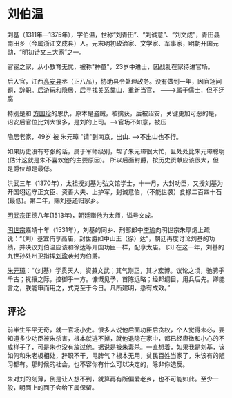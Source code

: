 # 刘伯温

刘基（1311年－1375年），字伯温，世称“刘青田”、“刘诚意”、“刘文成”，青田县南田乡（今属浙江文成县）人。元末明初政治家、文学家、军事家，明朝开国元勋，“明初诗文三大家”之一。

官宦之家，从小教育无忧，被称"神童"，23岁中进士，因战乱在家待进官场。

后入官，江西[高安县](https://baike.baidu.com/item/高安县/20136515?fromModule=lemma_inlink)丞（正八品），协助县令处理政务。没有做到一年，因官场问题，辞职。后游玩和隐居，后寻找关系靠山，重新当官， --->属于儒士，但不迂腐

特别是和 [方国珍](https://baike.baidu.com/item/方国珍?fromModule=lemma_inlink)的恩仇，原本是盗贼，被擒获，后被诏安，关键更加可恶的是，诏安后官位比刘大很多，是刘的上司。-->官场不如意，被压

隐居老家，49岁 被 朱元璋 "请"到南京，出山. -->不出山也不行。

如果历史没有夸张的话，属于军师级别，帮了朱元璋很大忙，且处处比朱元璋聪明(估计这就是朱不喜欢他的主要原因)。 所以后面封爵，按历史贡献应该很大，但是爵位却是最低。

洪武三年（1370年），太祖授刘基为弘文馆学士，十一月，大封功臣，又授刘基为开国翊运守正文臣、资善大夫、上护军，封诚意伯，（不能世袭）食禄二百四十石(最低)。第二年，赐刘基还归家乡。

[明武宗](https://baike.baidu.com/item/明武宗/3307060?fromModule=lemma_inlink)正德八年(1513年)，朝廷赠他为太师，谥号文成。

[明世宗](https://baike.baidu.com/item/明世宗/2541260?fromModule=lemma_inlink)嘉靖十年（1531年），刘基的同乡、刑部郎中[李瑜](https://baike.baidu.com/item/李瑜/7465742?fromModule=lemma_inlink)向明世宗朱厚熜上疏说：“（刘）基宜侑享高庙，封世爵如中山王（徐）达”，朝廷再度讨论刘基的功绩，并决议刘伯温应该和徐达等开国功臣一样，配享太庙。 [3] 在这一年，刘基的九世孙处州卫指挥[刘瑜](https://baike.baidu.com/item/刘瑜/5053?fromModule=lemma_inlink)袭封为伯爵。



[朱元璋](https://baike.baidu.com/item/朱元璋/25626?fromModule=lemma_inlink)：“（刘基）学贯天人，资兼文武；其气刚正，其才宏博。议论之顷，驰骋乎千古；扰攘之际，控御乎一方。慷慨见予，首陈远略；经邦纲目，用兵后先。卿能言之，朕能审而用之，式克至于今日。凡所建明，悉有成效。”

## 评论

前半生平平无奇，就一官场小吏。很多人说他后面功臣后贪权，个人觉得未必，要知道多少功臣被朱杀害，根本就逃不掉，就他退隐在家中，都已经卑微和小心的不成样子了，可是朱也没有放过他。据说是被朱毒杀。一直想着，如果我是刘基，该如何和朱老板相处，辞职不干，甩脾气？根本无用，贫民百姓当家了，朱该有的陋习都有。那时候的社会，也不容你有什么可以决定的，除非你造反。

朱对刘的刻薄，倒是让人想不到，就算再有所偏爱老乡，也不可能如此。至少一般，明面上的面子会给下属保留。